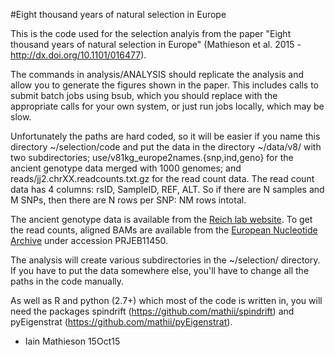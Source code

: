 #Eight thousand years of natural selection in Europe

This is the code used for the selection analyis from the paper "Eight thousand years of natural selection in Europe" (Mathieson et al. 2015 - http://dx.doi.org/10.1101/016477). 

The commands in analysis/ANALYSIS should replicate the analysis and allow you to generate the figures shown in the paper. This includes calls to submit batch jobs using bsub, which you should replace with the appropriate calls for your own system, or just run jobs locally, which may be slow. 

Unfortunately the paths are hard coded, so it will be easier if you name this directory ~/selection/code and put the data in the directory ~/data/v8/  with two subdirectories; use/v81kg_europe2names.{snp,ind,geno} for the ancient genotype data merged with 1000 genomes; and reads/jj2.chrXX.readcounts.txt.gz for the read count data. The read count data has 4 columns: rsID, SampleID, REF, ALT. So if there are N samples and M SNPs, then there are N rows per SNP: NM rows intotal. 

The ancient genotype data is available from the [Reich lab website](http://genetics.med.harvard.edu/reich/Reich_Lab/Datasets.html). To get the read counts, aligned BAMs are available from the [European Nucleotide Archive](http://www.ebi.ac.uk/ena) under accession PRJEB11450.

The analysis will create various subdirectories in the ~/selection/ directory. If you have to put the data somewhere else, you'll have to change all the paths in the code manually. 

As well as R and python (2.7+) which most of the code is written in, you will need the packages spindrift (https://github.com/mathii/spindrift) and pyEigenstrat (https://github.com/mathii/pyEigenstrat).

- Iain Mathieson 15Oct15
